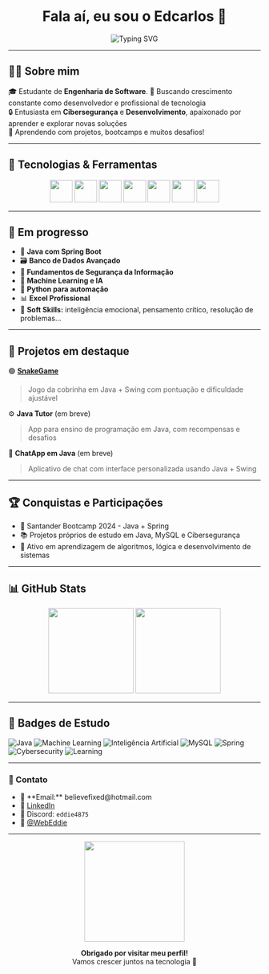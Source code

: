 <h1 align="center">Fala aí, eu sou o Edcarlos 👋</h1>

<p align="center">
  <img src="https://readme-typing-svg.demolab.com?font=Fira+Code&weight=500&size=24&pause=1000&center=true&vCenter=true&width=500&lines=Engenheiro+de+Software;Cyberseguran%C3%A7a;Desenvolvedor;Aprendizado+Constante" alt="Typing SVG" />
</p>


---

## 🧑‍💻 Sobre mim

🎓 Estudante de **Engenharia de Software**.
🚀 Buscando crescimento constante como desenvolvedor e profissional de tecnologia  
🔒 Entusiasta em **Cibersegurança** e **Desenvolvimento**, apaixonado por aprender e explorar novas soluções  
🧠 Aprendendo com projetos, bootcamps e muitos desafios!

---

## 🚀 Tecnologias & Ferramentas

<p align="center">
  <img src="https://cdn.jsdelivr.net/gh/devicons/devicon/icons/java/java-original.svg" width="45" />
  <img src="https://cdn.jsdelivr.net/gh/devicons/devicon/icons/mysql/mysql-original.svg" width="45" />
  <img src="https://cdn.jsdelivr.net/gh/devicons/devicon/icons/python/python-original.svg" width="45" />
  <img src="https://cdn.jsdelivr.net/gh/devicons/devicon/icons/linux/linux-original.svg" width="45" />
  <img src="https://cdn.jsdelivr.net/gh/devicons/devicon/icons/git/git-original.svg" width="45" />
  <img src="https://cdn.jsdelivr.net/gh/devicons/devicon/icons/html5/html5-original.svg" width="45" />
  <img src="https://cdn.jsdelivr.net/gh/devicons/devicon/icons/css3/css3-original.svg" width="45" />
</p>

---

## 📌 Em progresso

- 🧩 **Java com Spring Boot**
- 🗃️ **Banco de Dados Avançado**
- 🔐 **Fundamentos de Segurança da Informação**
- 🤖 **Machine Learning e IA**
- 🤖 **Python para automação**
- 📊 **Excel Profissional**
- 🧠 **Soft Skills:** inteligência emocional, pensamento crítico, resolução de problemas...

---

## 💼 Projetos em destaque

🟢 **[SnakeGame](https://github.com/EddieNine/SnakeGame)**  
> Jogo da cobrinha em Java + Swing com pontuação e dificuldade ajustável  

⚙️ **Java Tutor** (em breve)  
> App para ensino de programação em Java, com recompensas e desafios

💬 **ChatApp em Java**  (em breve)
> Aplicativo de chat com interface personalizada usando Java + Swing

---

## 🏆 Conquistas e Participações

- 🎯 Santander Bootcamp 2024 - Java + Spring
- 📚 Projetos próprios de estudo em Java, MySQL e Cibersegurança
- 🔎 Ativo em aprendizagem de algoritmos, lógica e desenvolvimento de sistemas

---

## 📊 GitHub Stats

<p align="center">
  <img height="170" src="https://github-readme-stats.vercel.app/api?username=EddieNine&show_icons=true&theme=radical&hide_border=true" />
  <img height="170" src="https://github-readme-stats.vercel.app/api/top-langs/?username=EddieNine&layout=compact&theme=radical&hide_border=true" />
</p>

---

## 🧠 Badges de Estudo

![Java](https://img.shields.io/badge/Java-EDC9FF?style=for-the-badge&logo=java&logoColor=white)
![Machine Learning](https://img.shields.io/badge/Machine%20Learning-0A66C2?style=for-the-badge&logo=scikit-learn&logoColor=white)
![Inteligência Artificial](https://img.shields.io/badge/Intelig%C3%AAncia%20Artificial-6D28D9?style=for-the-badge&logo=openai&logoColor=white)
![MySQL](https://img.shields.io/badge/MySQL-00758F?style=for-the-badge&logo=mysql&logoColor=white)
![Spring](https://img.shields.io/badge/Spring%20Boot-6DB33F?style=for-the-badge&logo=spring-boot&logoColor=white)
![Cybersecurity](https://img.shields.io/badge/Cybersecurity-1F2937?style=for-the-badge&logo=HackTheBox&logoColor=white)
![Learning](https://img.shields.io/badge/Always%20Learning-22c55e?style=for-the-badge&logo=OpenAI&logoColor=white)

---

<h3>📲 Contato</h3>

<ul>
  <li>📩 **Email:** believefixed@hotmail.com</li>
  <li>💼 <a href="https://www.linkedin.com/in/edcarloscruz" target="_blank" rel="noopener noreferrer">LinkedIn</a></li>
  <li>💬 Discord: <code>eddie4875</code></li>
  <li>🎥 <a href="https://www.youtube.com/@WebEddie-nf4ei" target="_blank" rel="noopener noreferrer">@WebEddie</a></li>
</ul>




---

<p align="center">
  <img src="https://media.giphy.com/media/L8K62iTDkzGX6/giphy.gif" width="200" />
</p>

<p align="center">
  <b>Obrigado por visitar meu perfil!</b>  
  <br>Vamos crescer juntos na tecnologia 🚀
</p>
